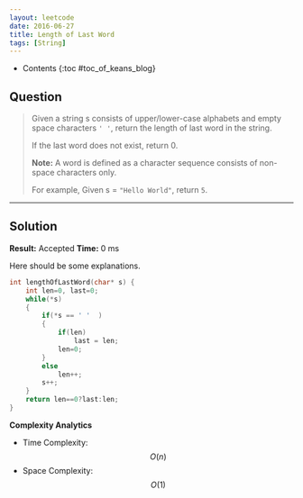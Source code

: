 ```yaml
---
layout: leetcode
date: 2016-06-27
title: Length of Last Word
tags: [String]
---
```


* Contents
{:toc #toc_of_keans_blog}

## Question

> Given a string s consists of upper/lower-case alphabets and empty space characters `' '`, return the length of last word in the string.
>
>If the last word does not exist, return 0.
>
>**Note:** A word is defined as a character sequence consists of non-space characters only.
>
>For example,
>Given s = `"Hello World"`,
>return `5`.
>
>   

***

## Solution

**Result:** Accepted **Time:** 0 ms

Here should be some explanations.

```c
int lengthOfLastWord(char* s) {
    int len=0, last=0;
    while(*s)
    {
        if(*s == ' '  )
        {
            if(len)
                last = len;
            len=0;
        }
        else
            len++;
        s++;
    }
    return len==0?last:len;
}
```

**Complexity Analytics**

- Time Complexity: $$O(n)$$
- Space Complexity: $$O(1)$$
